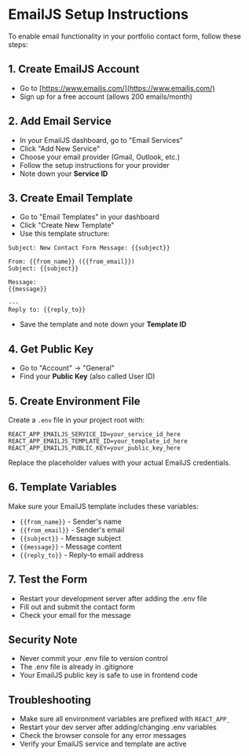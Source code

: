 # EmailJS Setup Instructions

To enable email functionality in your portfolio contact form, follow these steps:

## 1. Create EmailJS Account
- Go to [https://www.emailjs.com/](https://www.emailjs.com/)
- Sign up for a free account (allows 200 emails/month)

## 2. Add Email Service
- In your EmailJS dashboard, go to "Email Services"
- Click "Add New Service"
- Choose your email provider (Gmail, Outlook, etc.)
- Follow the setup instructions for your provider
- Note down your **Service ID**

## 3. Create Email Template
- Go to "Email Templates" in your dashboard
- Click "Create New Template"
- Use this template structure:

```
Subject: New Contact Form Message: {{subject}}

From: {{from_name}} ({{from_email}})
Subject: {{subject}}

Message:
{{message}}

---
Reply to: {{reply_to}}
```

- Save the template and note down your **Template ID**

## 4. Get Public Key
- Go to "Account" → "General"
- Find your **Public Key** (also called User ID)

## 5. Create Environment File
Create a `.env` file in your project root with:

```env
REACT_APP_EMAILJS_SERVICE_ID=your_service_id_here
REACT_APP_EMAILJS_TEMPLATE_ID=your_template_id_here
REACT_APP_EMAILJS_PUBLIC_KEY=your_public_key_here
```

Replace the placeholder values with your actual EmailJS credentials.

## 6. Template Variables
Make sure your EmailJS template includes these variables:
- `{{from_name}}` - Sender's name
- `{{from_email}}` - Sender's email
- `{{subject}}` - Message subject
- `{{message}}` - Message content
- `{{reply_to}}` - Reply-to email address

## 7. Test the Form
- Restart your development server after adding the .env file
- Fill out and submit the contact form
- Check your email for the message

## Security Note
- Never commit your .env file to version control
- The .env file is already in .gitignore
- Your EmailJS public key is safe to use in frontend code

## Troubleshooting
- Make sure all environment variables are prefixed with `REACT_APP_`
- Restart your dev server after adding/changing .env variables
- Check the browser console for any error messages
- Verify your EmailJS service and template are active 